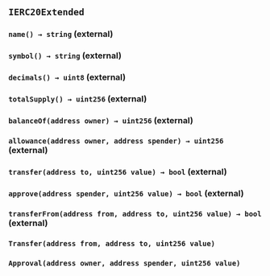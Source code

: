 ## `IERC20Extended`






### `name() → string` (external)





### `symbol() → string` (external)





### `decimals() → uint8` (external)





### `totalSupply() → uint256` (external)





### `balanceOf(address owner) → uint256` (external)





### `allowance(address owner, address spender) → uint256` (external)





### `transfer(address to, uint256 value) → bool` (external)





### `approve(address spender, uint256 value) → bool` (external)





### `transferFrom(address from, address to, uint256 value) → bool` (external)






### `Transfer(address from, address to, uint256 value)`





### `Approval(address owner, address spender, uint256 value)`





